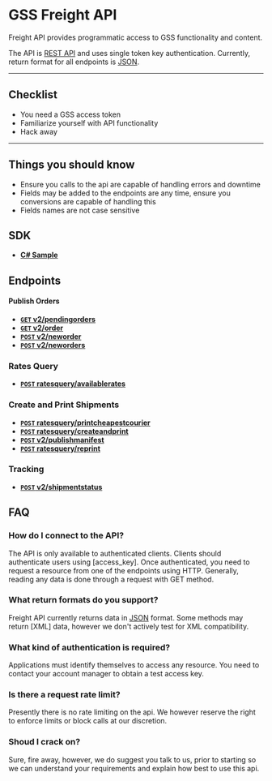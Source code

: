 # GSS Freight API

Freight API provides programmatic access to GSS functionality and content.

The API is [REST API](http:/en.wikipedia.org/wiki/Representational_State_Transfer "RESTful") and uses single token key authentication.
Currently, return format for all endpoints is [JSON](http:/json.org/ "JSON").


***

## Checklist
* You need a GSS access token
* Familiarize yourself with API functionality
* Hack away

***

## Things you should know

* Ensure you calls to the api are capable of handling errors and downtime
* Fields may be added to the endpoints are any time, ensure you conversions are capable of handling this
* Fields names are not case sensitive

## SDK

- **[C# Sample](https://github.com/gosweetspot/freight-api-csharp-sample)**

## Endpoints

#### Publish Orders

- **[<code>GET</code> v2/pendingorders](https://github.com/gosweetspot/freight-api/blob/master/v2/GET_pendingorders.md)**
- **[<code>GET</code> v2/order](https://github.com/gosweetspot/freight-api/blob/master/v2/GET_order.md)**
- **[<code>POST</code> v2/neworder](https://github.com/gosweetspot/freight-api/blob/master/v2/POST_neworder.md)**
- **[<code>POST</code> v2/neworders](https://github.com/gosweetspot/freight-api/blob/master/v2/POST_neworders.md)**

### Rates Query

- **[<code>POST</code> ratesquery/availablerates](https://github.com/gosweetspot/freight-api/blob/master/ratesqueryv1/POST_availablerates.md)**

### Create and Print Shipments

- **[<code>POST</code> ratesquery/printcheapestcourier](https://github.com/gosweetspot/freight-api/blob/master/ratesqueryv1/POST_printcheapestcourier.md)**
- **[<code>POST</code> ratesquery/createandprint](https://github.com/gosweetspot/freight-api/blob/master/ratesqueryv1/POST_createandprint.md)**
- **[<code>POST</code> v2/publishmanifest](https://github.com/gosweetspot/freight-api/blob/master/v2/POST_publishmanifest.md)**
- **[<code>POST</code> ratesquery/reprint](https://github.com/gosweetspot/freight-api/blob/master/ratesqueryv1/POST_reprint.md)**

### Tracking

- **[<code>POST</code> v2/shipmentstatus](https://github.com/gosweetspot/freight-api/blob/master/v2/POST_ShipmentStatus.md)**

## FAQ

### How do I connect to the API?
The API is only available to authenticated clients. Clients should authenticate users using [access_key]. Once authenticated, you need to request a resource from one of the endpoints using HTTP. Generally, reading any data is done through a request with GET method.

### What return formats do you support?
Freight API currently returns data in [JSON](http:/json.org/ "JSON") format.  Some methods may return [XML] data, however we don't actively test for XML compatibility.

### What kind of authentication is required?
Applications must identify themselves to access any resource.
You need to contact your account manager to obtain a test access key.

### Is there a request rate limit?
Presently there is no rate limiting on the api. We however reserve the right to enforce limits or block calls at our discretion.

### Shoud I crack on?
Sure, fire away, however, we do suggest you talk to us, prior to starting so we can understand your requirements and explain how best to use this api.
